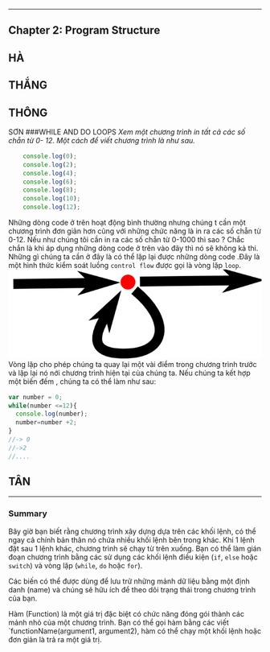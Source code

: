 
---
## Chapter 2: Program Structure
HÀ
---

THẮNG
---

THÔNG
---

SƠN
###WHILE AND DO LOOPS
*Xem một chương trình in tất cả các số chẵn từ 0- 12. Một cách để viết chương trình là như sau.*
```javascript
	console.log(0);
	console.log(2);
	console.log(4);
	console.log(6);
	console.log(8);
	console.log(10);
	console.log(12);
```
Những dòng code ở trên hoạt động bình thường nhưng chúng t cần một chương trình đơn giản hơn cũng với những chức năng là in ra các số chẵn từ 0-12.
Nếu như chúng tôi cần in ra các số chẵn từ 0-1000 thì sao ? Chắc chắn là khi áp dụng những dòng code ở trên vào đây thì nó sẽ không kả thi.
Những gì chúng ta cần ở đây là có thể lặp lại được những dòng code .Đây là một hình thức kiểm soát luồng `control flow` được gọi là vòng lặp `loop`.
![alt text](../img/controlflow_loop.png "Loop Title Text 1")
Vòng lặp cho phép chúng ta quay lại một vài điểm trong chương trình trước và lặp lại nó nới chương trình hiện tại của chúng ta. Nếu chúng ta kết hợp một biến đếm , chúng ta có thể làm như sau:
```javascript
var number = 0;
while(number <=12){
  console.log(number);
  number=number +2;
}
//-> 0
//->2
//....
```

TÂN
---

---
### Summary

Bây giờ bạn biết rằng chương trình xây dựng dựa trên các khối lệnh, có thể ngay cả chính bản thân nó chứa nhiều khối lệnh bên trong khác. Khi 1 lệnh đặt sau 1 lệnh khác, chương trình sẽ chạy từ trên xuống. Bạn có thể làm gián đoạn chương trình bằng các sử dụng các khối lệnh điều kiện (`if`, `else` hoặc `switch`) và vòng lặp (`while`, `do` hoặc `for`).

Các biến có thể được dùng để lưu trữ những mảnh dữ liệu bằng một định danh (name) và chúng sẽ hữu ích để theo dõi trạng thái trong chương trình của bạn.

Hàm (Function) là một giá trị đặc biệt có chức năng đóng gói thành các mảnh nhỏ của một chương trình. Bạn có thể gọi hàm bằng các viết `functionName(argument1, argument2), hàm có thể chạy một khối lệnh hoặc đơn giản là trả ra một giá trị.
